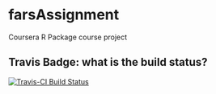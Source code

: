 # farsAssignment
Coursera R Package course project


## Travis Badge: what is the build status?
[![Travis-CI Build Status](https://travis-ci.org/dmendres/farsAssignment.svg?branch=master)](https://travis-ci.org/dmendres/farsAssignment)
